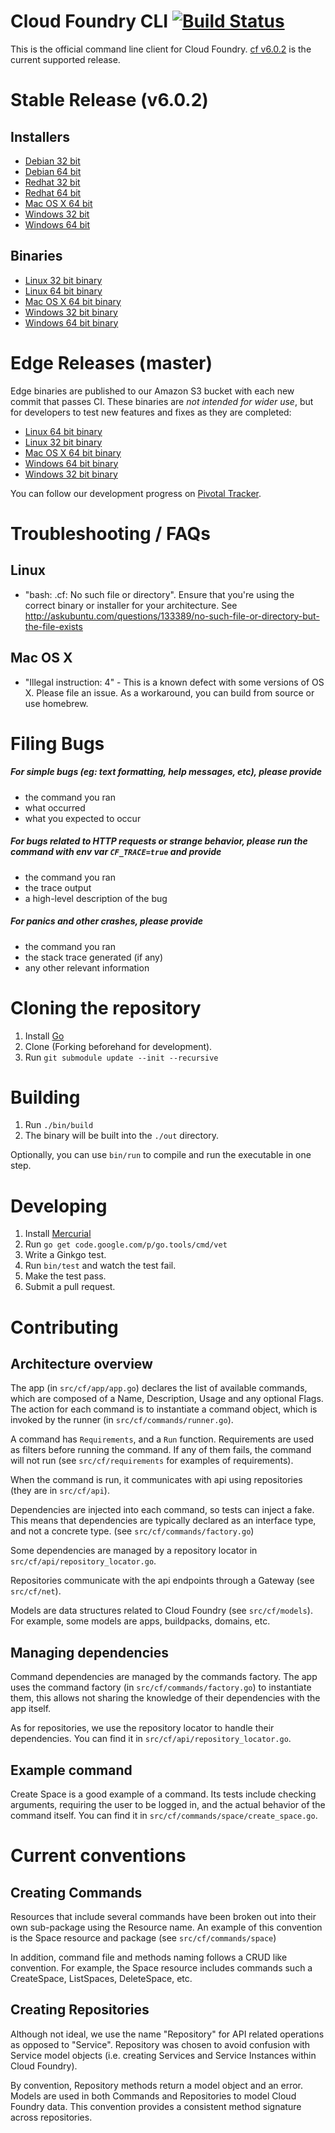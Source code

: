 Cloud Foundry CLI [![Build Status](https://travis-ci.org/cloudfoundry/cli.png?branch=master)](https://travis-ci.org/cloudfoundry/cli)
=================

This is the official command line client for Cloud Foundry. [cf v6.0.2](https://github.com/cloudfoundry/cli/releases/tag/v6.0.2) is the current supported release.

Stable Release (v6.0.2)
=======================

Installers
----------
- [Debian 32 bit](https://github.com/cloudfoundry/cli/releases/download/v6.0.2/cf-cli_i386.deb)
- [Debian 64 bit](https://github.com/cloudfoundry/cli/releases/download/v6.0.2/cf-cli_amd64.deb)
- [Redhat 32 bit](https://github.com/cloudfoundry/cli/releases/download/v6.0.2/cf-cli_i386.rpm)
- [Redhat 64 bit](https://github.com/cloudfoundry/cli/releases/download/v6.0.2/cf-cli_amd64.rpm)
- [Mac OS X 64 bit](https://github.com/cloudfoundry/cli/releases/download/v6.0.2/installer-osx-amd64.pkg)
- [Windows 32 bit](https://github.com/cloudfoundry/cli/releases/download/v6.0.2/installer-windows-386.zip)
- [Windows 64 bit](https://github.com/cloudfoundry/cli/releases/download/v6.0.2/installer-windows-amd64.zip)

Binaries
--------
- [Linux 32 bit binary](https://github.com/cloudfoundry/cli/releases/download/v6.0.2/cf-linux-386.tgz)
- [Linux 64 bit binary](https://github.com/cloudfoundry/cli/releases/download/v6.0.2/cf-linux-amd64.tgz)
- [Mac OS X 64 bit binary](https://github.com/cloudfoundry/cli/releases/download/v6.0.2/cf-darwin-amd64.tgz)
- [Windows 32 bit binary](https://github.com/cloudfoundry/cli/releases/download/v6.0.2/cf-windows-386.zip)
- [Windows 64 bit binary](https://github.com/cloudfoundry/cli/releases/download/v6.0.2/cf-windows-amd64.zip)

Edge Releases (master)
======================

Edge binaries are published to our Amazon S3 bucket with each new commit that passes CI.
These binaries are *not intended for wider use*, but for developers to test new features and fixes as they are completed:

- [Linux 64 bit binary](http://go-cli.s3.amazonaws.com/master/cf-linux-amd64.tgz)
- [Linux 32 bit binary](http://go-cli.s3.amazonaws.com/master/cf-linux-386.tgz)
- [Mac OS X 64 bit binary](http://go-cli.s3.amazonaws.com/master/cf-darwin-amd64.tgz)
- [Windows 64 bit binary](http://go-cli.s3.amazonaws.com/master/cf-windows-amd64.zip)
- [Windows 32 bit binary](http://go-cli.s3.amazonaws.com/master/cf-windows-386.zip)

You can follow our development progress on [Pivotal Tracker](https://www.pivotaltracker.com/s/projects/892938).

Troubleshooting / FAQs
======================

Linux
-----
* "bash: .cf: No such file or directory". Ensure that you're using the correct binary or installer for your architecture. See http://askubuntu.com/questions/133389/no-such-file-or-directory-but-the-file-exists

Mac OS X
--------
* "Illegal instruction: 4" - This is a known defect with some versions of OS X. Please file an issue. As a workaround, you can build from source or use homebrew.


Filing Bugs
===========

##### For simple bugs (eg: text formatting, help messages, etc), please provide

- the command you ran
- what occurred
- what you expected to occur

##### For bugs related to HTTP requests or strange behavior, please run the command with env var `CF_TRACE=true` and provide

- the command you ran
- the trace output
- a high-level description of the bug

##### For panics and other crashes, please provide

- the command you ran
- the stack trace generated (if any)
- any other relevant information

Cloning the repository
======================

1. Install [Go](http://golang.org)
1. Clone (Forking beforehand for development).
1. Run `git submodule update --init --recursive`

Building
=======

1. Run `./bin/build`
1. The binary will be built into the `./out` directory.

Optionally, you can use `bin/run` to compile and run the executable in one step.

Developing
==========

1. Install [Mercurial](http://mercurial.selenic.com/)
1. Run `go get code.google.com/p/go.tools/cmd/vet`
1. Write a Ginkgo test.
1. Run `bin/test` and watch the test fail.
1. Make the test pass.
1. Submit a pull request.

Contributing
============

Architecture overview
---------------------

The app (in `src/cf/app/app.go`) declares the list of available commands, which are composed of a Name,
Description, Usage and any optional Flags. The action for each command is to instantiate a command object,
 which is invoked by the runner (in `src/cf/commands/runner.go`).

A command has `Requirements`, and a `Run` function. Requirements are used as filters before running the command.
If any of them fails, the command will not run (see `src/cf/requirements` for examples of requirements).

When the command is run, it communicates with api using repositories (they are in `src/cf/api`).

Dependencies are injected into each command, so tests can inject a fake. This means that dependencies are
typically declared as an interface type, and not a concrete type. (see `src/cf/commands/factory.go`)

Some dependencies are managed by a repository locator in `src/cf/api/repository_locator.go`.

Repositories communicate with the api endpoints through a Gateway (see `src/cf/net`).

Models are data structures related to Cloud Foundry (see `src/cf/models`). For example, some models are
apps, buildpacks, domains, etc.


Managing dependencies
---------------------

Command dependencies are managed by the commands factory. The app uses the command factory (in `src/cf/commands/factory.go`)
to instantiate them, this allows not sharing the knowledge of their dependencies with the app itself.

As for repositories, we use the repository locator to handle their dependencies. You can find it in `src/cf/api/repository_locator.go`.

Example command
---------------

Create Space is a good example of a command. Its tests include checking arguments, requiring the user
to be logged in, and the actual behavior of the command itself. You can find it in `src/cf/commands/space/create_space.go`.

Current conventions
===================

Creating Commands
-----------------

Resources that include several commands have been broken out into their own sub-package using the Resource name. An example
of this convention is the Space resource and package (see `src/cf/commands/space`)

In addition, command file and methods naming follows a CRUD like convention. For example, the Space resource includes commands
such a CreateSpace, ListSpaces, DeleteSpace, etc.

Creating Repositories
---------------------

Although not ideal, we use the name "Repository" for API related operations as opposed to "Service". Repository was chosen
to avoid confusion with Service model objects (i.e. creating Services and Service Instances within Cloud Foundry).

By convention, Repository methods return a model object and an error. Models are used in both Commands and Repositories
to model Cloud Foundry data. This convention provides a consistent method signature across repositories.
